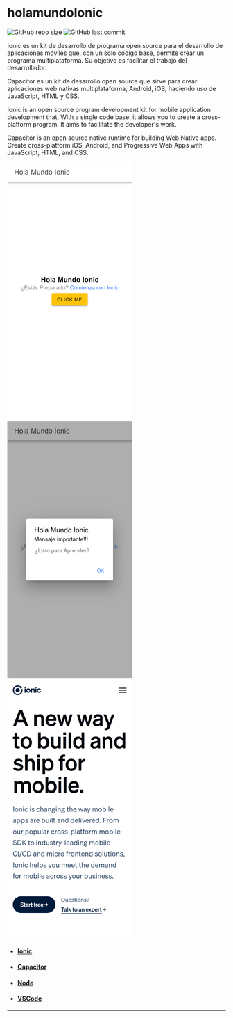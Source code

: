 # holamundoIonic

![GitHub repo size](https://img.shields.io/github/repo-size/dfleper/holamundoIonic?logo=github)
![GitHub last commit](https://img.shields.io/github/last-commit/dfleper/holamundoIonic?color=blue&label=last-commit&logo=github&logoColor=white)

Ionic es un kit de desarrollo de programa open source para el desarrollo de aplicaciones móviles que, 
con un solo código base, permite crear un programa multiplataforma. 
Su objetivo es facilitar el trabajo del desarrollador.

Capacitor es un kit de desarrollo open source que sirve para crear aplicaciones web
nativas multiplataforma, Android, iOS, haciendo uso de JavaScript, HTML y CSS.

Ionic is an open source program development kit for mobile application development that,
With a single code base, it allows you to create a cross-platform program.
It aims to facilitate the developer's work.

Capacitor is an open source native runtime for building Web Native apps. 
Create cross-platform iOS, Android, and Progressive Web Apps with JavaScript, HTML, and CSS.

![ScreenShot](https://github.com/dfleper/holamundoIonic/blob/main/screenshot/001.png)![ScreenShot](https://github.com/dfleper/holamundoIonic/blob/main/screenshot/002.png)![ScreenShot](https://github.com/dfleper/holamundoIonic/blob/main/screenshot/003.png) 

- #### [Ionic](https://ionic.io/) 
- #### [Capacitor](https://capacitorjs.com/)
- #### [Node](https://nodejs.org/)
- #### [VSCode](https://code.visualstudio.com/)
-----
